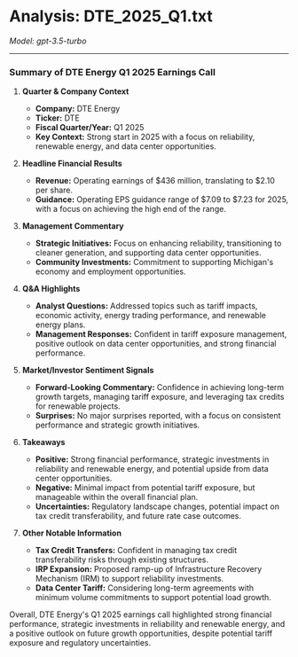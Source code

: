 # Analysis: DTE_2025_Q1.txt

*Model: gpt-3.5-turbo*

---

### Summary of DTE Energy Q1 2025 Earnings Call

1. **Quarter & Company Context**
   - **Company:** DTE Energy
   - **Ticker:** DTE
   - **Fiscal Quarter/Year:** Q1 2025
   - **Key Context:** Strong start in 2025 with a focus on reliability, renewable energy, and data center opportunities.

2. **Headline Financial Results**
   - **Revenue:** Operating earnings of $436 million, translating to $2.10 per share.
   - **Guidance:** Operating EPS guidance range of $7.09 to $7.23 for 2025, with a focus on achieving the high end of the range.

3. **Management Commentary**
   - **Strategic Initiatives:** Focus on enhancing reliability, transitioning to cleaner generation, and supporting data center opportunities.
   - **Community Investments:** Commitment to supporting Michigan's economy and employment opportunities.

4. **Q&A Highlights**
   - **Analyst Questions:** Addressed topics such as tariff impacts, economic activity, energy trading performance, and renewable energy plans.
   - **Management Responses:** Confident in tariff exposure management, positive outlook on data center opportunities, and strong financial performance.

5. **Market/Investor Sentiment Signals**
   - **Forward-Looking Commentary:** Confidence in achieving long-term growth targets, managing tariff exposure, and leveraging tax credits for renewable projects.
   - **Surprises:** No major surprises reported, with a focus on consistent performance and strategic growth initiatives.

6. **Takeaways**
   - **Positive:** Strong financial performance, strategic investments in reliability and renewable energy, and potential upside from data center opportunities.
   - **Negative:** Minimal impact from potential tariff exposure, but manageable within the overall financial plan.
   - **Uncertainties:** Regulatory landscape changes, potential impact on tax credit transferability, and future rate case outcomes.

7. **Other Notable Information**
   - **Tax Credit Transfers:** Confident in managing tax credit transferability risks through existing structures.
   - **IRP Expansion:** Proposed ramp-up of Infrastructure Recovery Mechanism (IRM) to support reliability investments.
   - **Data Center Tariff:** Considering long-term agreements with minimum volume commitments to support potential load growth.

Overall, DTE Energy's Q1 2025 earnings call highlighted strong financial performance, strategic investments in reliability and renewable energy, and a positive outlook on future growth opportunities, despite potential tariff exposure and regulatory uncertainties.
